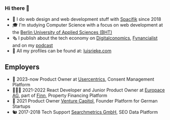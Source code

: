 ### Hi there 👋

- 🌱 I do web design and web development stuff with [Spacifik](https://spacifik.de/) since 2018
- 🎓 I'm studying Computer Science with a focus on web development at the [Berlin University of Applied Sciences (BHT)](https://www.bht-berlin.de/b-mi)
- 🗞️ I publish about the tech economy on [Digitalconomics](https://digitalconomics.de/), [Fynancialist](https://fynancialist.de/) and on my [podcast](https://open.spotify.com/show/38sPsl9vjeBAUeny2y1vT8?si=e9550d15618245d0&nd=1)
- 🍻 All my profiles can be found at: [luisrieke.com](https://luisrieke.com/)

## Employers

- 🍪 2023-now Product Owner at [Usercentrics](https://usercentrics.com/), Consent Management Platform
- 🧑🏻‍💻 2021-2022 React Developer and Junior Product Owner at [Europace AG](https://europace.de/), part of [Finn](https://meinfinn.de/), Property Financing Platform
- 🚀 2021 Product Owner [Venture Capitol](https://venturecapitol.de/), Founder Platform for German Startups
- 🐿️ 2017-2018 Tech Support [Searchmetrics GmbH](https://www.searchmetrics.com/), SEO Data Platform
